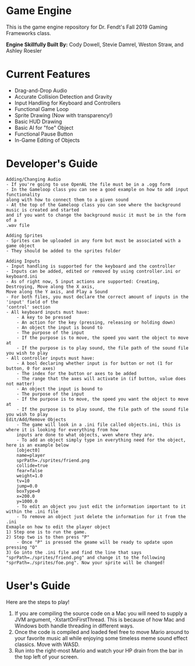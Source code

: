# Game Engine
This is the game engine repository for Dr. Fendt's Fall 2019 Gaming Frameworks class.

**Engine Skillfully Built By:** Cody Dowell, Stevie Damrel, Weston Straw, and Ashley Roesler

# Current Features
- Drag-and-Drop Audio
- Accurate Collision Detection and Gravity
- Input Handling for Keyboard and Controllers 
- Functional Game Loop
- Sprite Drawing (Now with transparency!)
- Basic HUD Drawing
- Basic AI for "foe" Object
- Functional Pause Button
- In-Game Editing of Objects

# Developer's Guide
    Adding/Changing Audio
    - If you're going to use OpenAL the file must be in a .ogg form
    - In the Gameloop class you can see a good example on how to add input functionality 
    along with how to connect them to a given sound
    - At the top of the Gameloop class you can see where the background music is created and started
    and if you want to change the background music it must be in the form of a
    .wav file

    Adding Sprites
    - Sprites can be uploaded in any form but must be associated with a game object
    - They should be added to the sprites folder
    
    Adding Inputs
    - Input handling is supported for the keyboard and the controller
    - Inputs can be added, edited or removed by using controller.ini or keyboard.ini
    - As of right now, 5 input actions are supported: Creating, Destroying, Move along the X axis,
    Move along the Y axis, and Play a Sound
    - For both files, you must declare the correct amount of inputs in the 'input' field of the 
    'control' section
    - All keyboard inputs must have:
        - A key to be pressed
        - An action for the key (pressing, releasing or holding down)
        - An object the input is bound to
        - The purpose of the input
        - If the purpose is to move, the speed you want the object to move at
        - If the purpose is to play sound, the file path of the sound file you wish to play
    - All controller inputs must have:
        - A bool declaring whether input is for button or not (1 for button, 0 for axes)
        - The index for the button or axes to be added
        - The range that the axes will activate in (if button, value does not matter)
        - An object the input is bound to
        - The purpose of the input
        - If the purpose is to move, the speed you want the object to move at
        - If the purpose is to play sound, the file path of the sound file you wish to play
    Edit/Add/Remove Objects
        - The game will look in a .ini file called objects.ini, this is where it is looking for everything from how 
        inputs are done to what objects, wven where they are.
        - To add an object simply type in everything need for the object, here is an example below 
        [object0]
        name=player
        sprPath=./sprites/friend.png
        collide=true
        fear=false
        weight=1.0
        tv=10
        jump=0.0
        boxType=0
        x=200.0
        y=1000.0
        - To edit an object you just edit the information important to it within the .ini file
        - To remove an object just delete the information for it from the .ini
    Exmaple on how to edit the player object
    1) Step one is to run the game.
    2) Step two is to then press "P"
        - Once "P" is pressed the geame will be ready to update upon pressing "O"
    3) Go into the .ini file and find the line that says "sprPath=./sprites/friend.png" and change it to the following
    "sprPath=./sprites/foe.png". Now your sprite will be changed!
    
# User's Guide
Here are the steps to play!
1) If you are compiling the source code on a Mac you will need to supply a 
JVM argument, -XstartOnFirstThread. This is because of how Mac and Windows
both handle threading in different ways.
2) Once the code is compiled and loaded feel free to move Mario around
to your favorite music all while enjoying some timeless
meme sound effect classics. Move with WASD.
3) Run into the right-most Mario and watch your HP drain from the bar in the top left of your screen.

